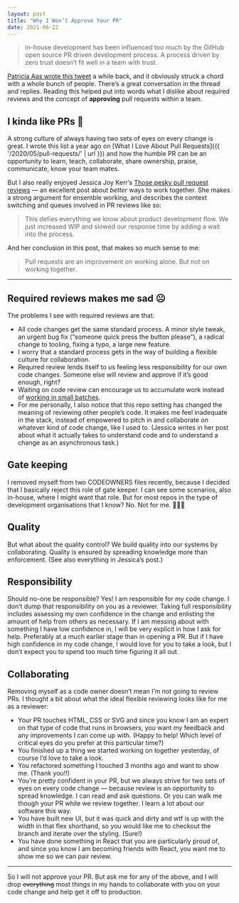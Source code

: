 ```yaml
---
layout: post
title: "Why I Won’t Approve Your PR"
date: 2021-06-22
---
```


> in-house development has been influenced too much by the GitHub open source PR driven development process. A process driven by zero trust doesn’t fit well in a team with trust.

[Patricia Aas wrote this tweet](https://twitter.com/pati_gallardo/status/1373343835330383878) a while back, and it obviously struck a chord with a whole bunch of people. There’s a great conversation in the thread and replies. Reading this helped put into words what I dislike about required reviews and the concept of **approving** pull requests within a team. 

## I kinda like PRs 💝

A strong culture of always having two sets of eyes on every change is great. I wrote this list a year ago on [What I Love About Pull Requests]({{ '/2020/05/pull-requests/' | url }}) and how the humble PR can be an opportunity to learn, teach, collaborate, share ownership, praise, communicate, know your team mates.

But I also really enjoyed Jessica Joy Kerr’s [Those pesky pull request reviews](https://jessitron.com/2021/03/27/those-pesky-pull-request-reviews/) — an excellent post about _better_ ways to work together. She makes a strong argument for ensemble working, and describes the context switching and queues involved in PR reviews like so:

> This defies everything we know about product development flow. We just increased WIP and slowed our response time by adding a wait into the process.

And her conclusion in this post, that makes so much sense to me:

> Pull requests are an improvement on working alone. But not on working together.

---

## Required reviews makes me sad ☹️

The problems I see with required reviews are that:

- All code changes get the same standard process. A minor style tweak, an urgent bug fix (“someone quick press the button please”), a radical change to tooling, fixing a typo, a large new feature.
- I worry that a standard process gets in the way of building a flexible culture for collaboration.
- Required review lends itself to us feeling less responsibility for our own code changes. Someone else will review and approve if it’s good enough, right?
- Waiting on code review can encourage us to accumulate work instead of [working in small batches](https://cloud.google.com/architecture/devops/devops-process-working-in-small-batches).
- For me personally, I also notice that this repo setting has changed the meaning of reviewing other people’s code. It&nbsp;makes me feel inadequate in the stack, instead of empowered to pitch in and collaborate on whatever kind of code change, like I used to. (Jessica writes in her post about what it actually takes to understand code and to understand a change as an asynchronous task.)

## Gate keeping

I removed myself from two CODEOWNERS files recently, because I decided that I basically reject this role of gate keeper. I can see some scenarios, also in-house, where I might want that role. But for most repos in the type of development organisations that I know? No. Not for me. 🙅🏻‍♀️

## Quality

But what about the quality control? We build quality into our systems by collaborating. Quality is ensured by spreading knowledge more than enforcement. (See also everything in Jessica’s post.)

## Responsibility

Should no-one be responsible? Yes! I am responsible for my code change. I don’t dump that responsibility on you as a reviewer. Taking full responsibility includes assessing my own confidence in the change and enlisting the amount of help from others as necessary. If I am messing about with something I have low confidence in, I will be very explicit in how I ask for help. Preferably at a much earlier stage than in opening a PR. But if I have high confidence in my code change, I would love for you to take a look, but I don’t expect you to spend too much time figuring it all out.

## Collaborating

Removing myself as a code owner doesn’t mean I’m not going to review PRs. I thought a bit about what the ideal flexible reviewing looks like for me as a reviewer:

- Your PR touches HTML, CSS or SVG and since you know I am an expert on that type of code that runs in browsers, you want my feedback and any improvements I can come up with. (Happy to help! Which level of critical eyes do you prefer at this particular time?)
- You finished up a thing we started working on together yesterday, of course I’d love to take a look.
- You refactored something I touched 3 months ago and want to show me. (Thank you!!)
- You’re pretty confident in your PR, but we always strive for two sets of eyes on every code change —&nbsp;because review is an opportunity to spread knowledge. I can read and ask questions. Or you can walk me though your PR while we review together. I learn a lot about our software this way.
- You have built new UI, but it was quick and dirty and wtf is up with the width in that flex shorthand, so you would like me to checkout the branch and iterate over the styling. (Sure!)
- You have done something in React that you are particularly proud of, and since you know I am becoming friends with React, you want me to show me so we can pair review.

---

So I will not approve your PR. But ask me for any of the above, and I will drop <s>everything</s> most things in my hands to collaborate with you on your code change and help get it off to production.

